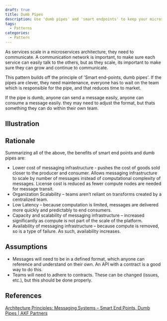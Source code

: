 ```yaml
---
draft: true
title: Dumb Pipes
description: Use 'dumb pipes' and 'smart endpoints' to keep your microservices development light
tags:
  - Patterns
categories:
  - Pattern
---
```


As services scale in a microservices architecture, they need to communicate. A communication network is important, to make sure each service can easily talk to the others, but as they scale, its important to make sure they can grow and continue to communicate.

This pattern builds off the principle of 'Smart end-points, dumb pipes'. If the pipes are clever, they need maintenance, everyone has to wait on the team which is responsible for the pipe, and that reduces time to market.

If the pipe is dumb, anyone can send a message easily, anyone can consume a message easily. they may need to adjust the format, but thats something they can do within their own team.

## Illustration

## Rationale

Summarizing all of the above, the benefits of smart end points and dumb pipes are:

* Lower cost of messaging infrastructure - pushes the cost of goods sold closer to the producer and consumer. Allows messaging infrastructure to scale by number of messages instead of computational complexity of messages. License cost is reduced as fewer compute nodes are needed for message transit.
* Organization Scalability – teams aren’t reliant on transforms created by a centralized team.
* Low Latency – because computation is limited, messages are delivered more quickly and predictably to end consumers.
* Capacity and scalability of messaging infrastructure – increased significantly as compute is not part of the scale of the platform.
* Availability of messaging infrastructure – because compute is removed, so is a type of failure. As such, availability increases.

## Assumptions

* Messages will need to be in a defined format, which anyone can reference and understand on their own. An API with a contract is a good way to do this.
* Teams will need to adhere to contracts. These can be changed (issues, etc.), but this should be done properly.

## References

[Architecture Principles: Messaging Systems – Smart End Points, Dumb Pipes | AKF Partners](https://akfpartners.com/growth-blog/architecture-principle-messaging-systems-smart-end-points-dumb-pipes)

